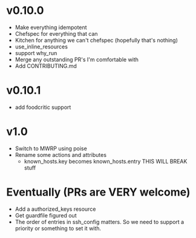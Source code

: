 v0.10.0
===========

* Make everything idempotent
* Chefspec for everything that can
* Kitchen for anything we can't chefspec (hopefully that's nothing)
* use_inline_resources
* support why_run
* Merge any outstanding PR's I'm comfortable with
* Add CONTRIBUTING.md

v0.10.1
==========
* add foodcritic support

v1.0
=========
* Switch to MWRP using poise
* Rename some actions and attributes
  * known_hosts.key becomes known_hosts.entry
THIS WILL BREAK stuff

Eventually (PRs are VERY welcome)
===========
* Add a authorized_keys resource
* Get guardfile figured out
* The order of entries in ssh_config matters.  So we need to support a priority or something to set it with.
